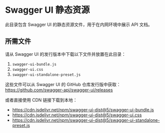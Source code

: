# Swagger UI 静态资源

此目录包含 Swagger UI 的静态资源文件，用于在内网环境中展示 API 文档。

## 所需文件

请从 Swagger UI 的发行版本中下载以下文件并放置在此目录：

1. `swagger-ui-bundle.js`
2. `swagger-ui.css`
3. `swagger-ui-standalone-preset.js`

这些文件可以从 Swagger UI 的 GitHub 仓库发行版中获取：
https://github.com/swagger-api/swagger-ui/releases

或者直接使用 CDN 链接下载到本地：
- https://cdn.jsdelivr.net/npm/swagger-ui-dist@5/swagger-ui-bundle.js
- https://cdn.jsdelivr.net/npm/swagger-ui-dist@5/swagger-ui.css
- https://cdn.jsdelivr.net/npm/swagger-ui-dist@5/swagger-ui-standalone-preset.js
